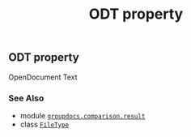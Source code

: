 ﻿---
title: ODT property
second_title: GroupDocs.Comparison for Python via .NET API References
description: 
type: docs
url: /python-net/groupdocs.comparison.result/filetype/odt/
is_root: false
weight: 920
---

## ODT property


OpenDocument Text

### See Also
* module [`groupdocs.comparison.result`](../../)
* class [`FileType`](/comparison/python-net/groupdocs.comparison.result/filetype)

